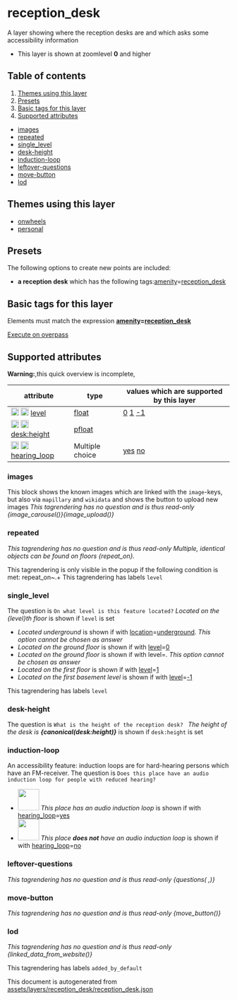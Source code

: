 [//]: # (WARNING: this file is automatically generated. Please find the sources at the bottom and edit those sources)

# reception_desk

A layer showing where the reception desks are and which asks some accessibility information

 - This layer is shown at zoomlevel **0** and higher

## Table of contents

1. [Themes using this layer](#themes-using-this-layer)
2. [Presets](#presets)
3. [Basic tags for this layer](#basic-tags-for-this-layer)
4. [Supported attributes](#supported-attributes)
  - [images](#images)
  - [repeated](#repeated)
  - [single_level](#single_level)
  - [desk-height](#desk-height)
  - [induction-loop](#induction-loop)
  - [leftover-questions](#leftover-questions)
  - [move-button](#move-button)
  - [lod](#lod)

## Themes using this layer

 - [onwheels](https://mapcomplete.org/onwheels)
 - [personal](https://mapcomplete.org/personal)

## Presets

The following options to create new points are included:

 - **a reception desk** which has the following tags:<a href='https://wiki.openstreetmap.org/wiki/Key:amenity' target='_blank'>amenity</a>=<a href='https://wiki.openstreetmap.org/wiki/Tag:amenity%3Dreception_desk' target='_blank'>reception_desk</a>

## Basic tags for this layer

Elements must match the expression **<a href='https://wiki.openstreetmap.org/wiki/Key:amenity' target='_blank'>amenity</a>=<a href='https://wiki.openstreetmap.org/wiki/Tag:amenity%3Dreception_desk' target='_blank'>reception_desk</a>**

[Execute on overpass](http://overpass-turbo.eu/?Q=%5Bout%3Ajson%5D%5Btimeout%3A90%5D%3B%28%20%20%20%20nwr%5B%22amenity%22%3D%22reception_desk%22%5D%28%7B%7Bbbox%7D%7D%29%3B%0A%29%3Bout%20body%3B%3E%3Bout%20skel%20qt%3B)

## Supported attributes

**Warning:**,this quick overview is incomplete,

| attribute | type | values which are supported by this layer |
-----|-----|----- |
| <a target="_blank" href='https://taginfo.openstreetmap.org/keys/level#values'><img src='https://mapcomplete.org/assets/svg/search.svg' height='18px'></a> <a target="_blank" href='https://taghistory.raifer.tech/?#***/level/'><img src='https://mapcomplete.org/assets/svg/statistics.svg' height='18px'></a> [level](https://wiki.openstreetmap.org/wiki/Key:level) | [float](../SpecialInputElements.md#float) | [0](https://wiki.openstreetmap.org/wiki/Tag:level%3D0) [1](https://wiki.openstreetmap.org/wiki/Tag:level%3D1) [-1](https://wiki.openstreetmap.org/wiki/Tag:level%3D-1) |
| <a target="_blank" href='https://taginfo.openstreetmap.org/keys/desk:height#values'><img src='https://mapcomplete.org/assets/svg/search.svg' height='18px'></a> <a target="_blank" href='https://taghistory.raifer.tech/?#***/desk%3Aheight/'><img src='https://mapcomplete.org/assets/svg/statistics.svg' height='18px'></a> [desk:height](https://wiki.openstreetmap.org/wiki/Key:desk:height) | [pfloat](../SpecialInputElements.md#pfloat) |  |
| <a target="_blank" href='https://taginfo.openstreetmap.org/keys/hearing_loop#values'><img src='https://mapcomplete.org/assets/svg/search.svg' height='18px'></a> <a target="_blank" href='https://taghistory.raifer.tech/?#***/hearing_loop/'><img src='https://mapcomplete.org/assets/svg/statistics.svg' height='18px'></a> [hearing_loop](https://wiki.openstreetmap.org/wiki/Key:hearing_loop) | Multiple choice | [yes](https://wiki.openstreetmap.org/wiki/Tag:hearing_loop%3Dyes) [no](https://wiki.openstreetmap.org/wiki/Tag:hearing_loop%3Dno) |

### images
This block shows the known images which are linked with the `image`-keys, but also via `mapillary` and `wikidata` and shows the button to upload new images
_This tagrendering has no question and is thus read-only_
*{image_carousel()}{image_upload()}*

### repeated

_This tagrendering has no question and is thus read-only_
*Multiple, identical objects can be found on floors {repeat_on}.*

This tagrendering is only visible in the popup if the following condition is met: repeat_on~.+
This tagrendering has labels 
`level`

### single_level

The question is `On what level is this feature located?`
*Located on the {level}th floor* is shown if `level` is set

 -  *Located underground* is shown if with <a href='https://wiki.openstreetmap.org/wiki/Key:location' target='_blank'>location</a>=<a href='https://wiki.openstreetmap.org/wiki/Tag:location%3Dunderground' target='_blank'>underground</a>. _This option cannot be chosen as answer_
 -  *Located on the ground floor* is shown if with <a href='https://wiki.openstreetmap.org/wiki/Key:level' target='_blank'>level</a>=<a href='https://wiki.openstreetmap.org/wiki/Tag:level%3D0' target='_blank'>0</a>
 -  *Located on the ground floor* is shown if with level=. _This option cannot be chosen as answer_
 -  *Located on the first floor* is shown if with <a href='https://wiki.openstreetmap.org/wiki/Key:level' target='_blank'>level</a>=<a href='https://wiki.openstreetmap.org/wiki/Tag:level%3D1' target='_blank'>1</a>
 -  *Located on the first basement level* is shown if with <a href='https://wiki.openstreetmap.org/wiki/Key:level' target='_blank'>level</a>=<a href='https://wiki.openstreetmap.org/wiki/Tag:level%3D-1' target='_blank'>-1</a>

This tagrendering has labels 
`level`

### desk-height

The question is `What is the height of the reception desk? `
*The height of the desk is <b>{canonical(desk:height)}</b>* is shown if `desk:height` is set

### induction-loop
An accessibility feature: induction loops are for hard-hearing persons which have an FM-receiver.
The question is `Does this place have an audio induction loop for people with reduced hearing?`

 - <img src='https://raw.githubusercontent.com/pietervdvn/MapComplete/develop/./assets/layers/questions/audio_induction_loop.svg' style='width: 3rem; height: 3rem'> *This place has an audio induction loop* is shown if with <a href='https://wiki.openstreetmap.org/wiki/Key:hearing_loop' target='_blank'>hearing_loop</a>=<a href='https://wiki.openstreetmap.org/wiki/Tag:hearing_loop%3Dyes' target='_blank'>yes</a>
 - <img src='https://raw.githubusercontent.com/pietervdvn/MapComplete/develop/./assets/layers/questions/audio_induction_loop_missing.svg' style='width: 3rem; height: 3rem'> *This place <b>does not</b> have an audio induction loop* is shown if with <a href='https://wiki.openstreetmap.org/wiki/Key:hearing_loop' target='_blank'>hearing_loop</a>=<a href='https://wiki.openstreetmap.org/wiki/Tag:hearing_loop%3Dno' target='_blank'>no</a>

### leftover-questions

_This tagrendering has no question and is thus read-only_
*{questions( ,)}*

### move-button

_This tagrendering has no question and is thus read-only_
*{move_button()}*

### lod

_This tagrendering has no question and is thus read-only_
*{linked_data_from_website()}*

This tagrendering has labels 
`added_by_default`


This document is autogenerated from [assets/layers/reception_desk/reception_desk.json](https://github.com/pietervdvn/MapComplete/blob/develop/assets/layers/reception_desk/reception_desk.json)
